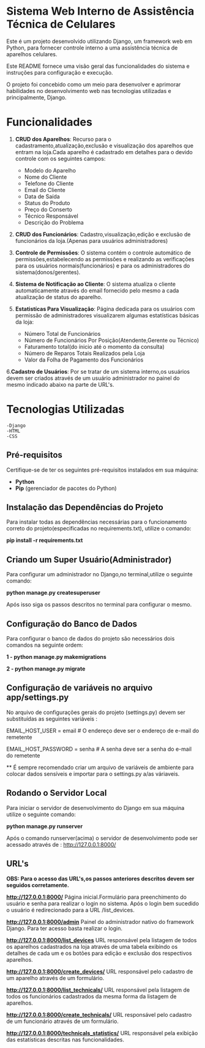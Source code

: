 # Sistema Web Interno de Assistência Técnica de Celulares 

Este é um projeto desenvolvido utilizando Django, um framework web em Python, para fornecer controle interno a uma assistência técnica de aparelhos celulares.

Este README fornece uma visão geral das funcionalidades do sistema e instruções para configuração e execução.

O projeto foi concebido como um meio para desenvolver e aprimorar habilidades no desenvolvimento web nas tecnologias utilizadas e principalmente, Django.

# Funcionalidades

1. **CRUD dos Aparelhos**: Recurso para o cadastramento,atualização,exclusão e visualização dos aparelhos que entram na loja.Cada aparelho é cadastrado em detalhes para o devido controle com os seguintes campos:
    - Modelo do Aparelho
    - Nome do Cliente
    - Telefone do Cliente
    - Email do Cliente
    - Data de Saída
    - Status do Produto
    - Preço do Conserto
    - Técnico Responsável
    - Descrição do Problema

2. **CRUD dos Funcionários**: Cadastro,visualização,edição e exclusão de funcionários da loja.(Apenas para usuários administradores)

3. **Controle de Permissões**: O sistema contém o controle automático de permissões,estabelecendo as permissões e realizando as verificações para os usuários normais(funcionários) e para os administradores
do sistema(donos/gerentes).

4. **Sistema de Notificação ao Cliente**: O sistema atualiza o cliente automaticamente através do email fornecido pelo mesmo a cada atualização de status do aparelho.

5. **Estatistícas Para Visualização**: Página dedicada para os usuários com permissão de administradores visualizarem algumas estatísticas básicas da loja:
    - Número Total de Funcionários
    - Número de Funcionários Por Posição(Atendente,Gerente ou Técnico)
    - Faturamento total(do ínicio até o momento da consulta)
    - Número de Reparos Totais Realizados pela Loja
    - Valor da Folha de Pagamento dos Funcionários

6.**Cadastro de Usuários**: Por se tratar de um sistema interno,os usuários devem ser criados através de um usuário administrador no painel do mesmo indicado abaixo na parte de URL's.
    
# Tecnologias Utilizadas

    -Django
    -HTML
    -CSS

## Pré-requisitos

Certifique-se de ter os seguintes pré-requisitos instalados em sua máquina:

- **Python**
- **Pip** (gerenciador de pacotes do Python)

## Instalação das Dependências do Projeto

Para instalar todas as dependências necessárias para o funcionamento correto do projeto(especificadas no requirements.txt), utilize o comando:

**pip install -r requirements.txt**

## Criando um Super Usuário(Administrador)

Para configurar um administrador no Django,no terminal,utilize o seguinte comando:

**python manage.py createsuperuser**

Após isso siga os passos descritos no terminal para configurar o mesmo.

## Configuração do Banco de Dados 

Para configurar o banco de dados do projeto são necessários dois comandos na seguinte ordem:

**1 - python manage.py makemigrations**

**2 - python manage.py migrate**

## Configuração de variáveis no arquivo app/settings.py 

No arquivo de configurações gerais do projeto (settings.py) devem ser substituídas as seguintes variáveis : 

EMAIL_HOST_USER = email  # O endereço deve ser o endereço de e-mail do remetente

EMAIL_HOST_PASSWORD = senha  # A senha deve ser a senha do e-mail do remetente

** É sempre recomendado criar um arquivo de variáveis de ambiente para colocar dados sensíveis e importar para o settings.py a/as váriaveis.

## Rodando o Servidor Local

Para iniciar o servidor de desenvolvimento do Django em sua máquina utilize o seguinte comando:

**python manage.py runserver**

Após o comando runserver(acima) o servidor de desenvolvimento pode ser acessado através de : http://127.0.0.1:8000/

## URL's

**OBS: Para o acesso das URL's,os passos anteriores descritos devem ser seguidos corretamente.**

**http://127.0.0.1:8000/**
    Página inicial.Formulário para preenchimento do usuário e senha para realizar o login no sistema.
    Após o login bem sucedido o usuário é redirecionado para a URL /list_devices.
    
**http://127.0.0.1:8000/admin**
    Painel do administrador nativo do framework Django.
    Para ter acesso basta realizar o login.
    
**http://127.0.0.1:8000/list_devices**
    URL responsável pela listagem de todos os aparelhos cadastrados na loja através de uma tabela exibindo os detalhes de cada um e os botões para edição e exclusão dos respectivos aparelhos.

**http://127.0.0.1:8000/create_devices/** 
    URL responsável pelo cadastro de um aparelho através de um formulário.

**http://127.0.0.1:8000/list_technicals/**
    URL responsável pela listagem de todos os funcionários cadastrados da mesma forma da listagem de aparelhos.

**http://127.0.0.1:8000/create_technicals/**
    URL responsável pelo cadastro de um funcionário através de um formulário.

**http://127.0.0.1:8000/technicals_statistics/**
    URL responsável pela exibição das estatísticas descritas nas funcionalidades.
